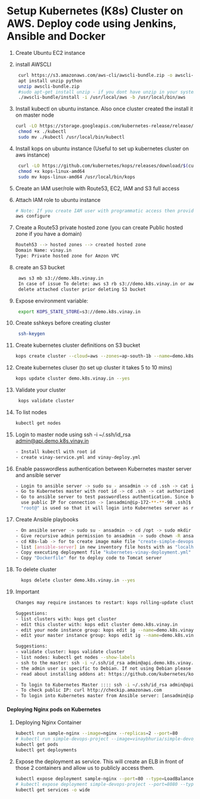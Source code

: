 # Setup Kubernetes (K8s) Cluster on AWS. Deploy code using Jenkins, Ansible and Docker


1. Create Ubuntu EC2 instance
1. install AWSCLI
   ```sh
    curl https://s3.amazonaws.com/aws-cli/awscli-bundle.zip -o awscli-bundle.zip
    apt install unzip python
    unzip awscli-bundle.zip
    #sudo apt-get install unzip - if you dont have unzip in your system
    ./awscli-bundle/install -i /usr/local/aws -b /usr/local/bin/aws
    ```

1. Install kubectl on ubuntu instance. Also once cluster created the install it on master node
   ```sh
   curl -LO https://storage.googleapis.com/kubernetes-release/release/$(curl -s https://storage.googleapis.com/kubernetes-release/release/stable.txt)/bin/linux/amd64/kubectl
    chmod +x ./kubectl
    sudo mv ./kubectl /usr/local/bin/kubectl
   ```

1. Install kops on ubuntu instance (Useful to set up kubernetes cluster on aws instance)
   ```sh
    curl -LO https://github.com/kubernetes/kops/releases/download/$(curl -s https://api.github.com/repos/kubernetes/kops/releases/latest | grep tag_name | cut -d '"' -f 4)/kops-linux-amd64
    chmod +x kops-linux-amd64
    sudo mv kops-linux-amd64 /usr/local/bin/kops
    ```
1. Create an IAM user/role  with Route53, EC2, IAM and S3 full access

1. Attach IAM role to ubuntu instance
   ```sh
   # Note: If you create IAM user with programmatic access then provide Access keys. Otherwise region information is enough
   aws configure
    ```

1. Create a Route53 private hosted zone (you can create Public hosted zone if you have a domain)
   ```sh
   Routeh53 --> hosted zones --> created hosted zone  
   Domain Name: vinay.in
   Type: Private hosted zone for Amzon VPC
   ```

1. create an S3 bucket
   ```sh
    aws s3 mb s3://demo.k8s.vinay.in
    In case of issue To delete: aws s3 rb s3://demo.k8s.vinay.in or aws s3 rb s3://demo.k8s.vinay.in --force
    delete attached cluster prior deleting S3 bucket 
   ```
1. Expose environment variable:
   ```sh
    export KOPS_STATE_STORE=s3://demo.k8s.vinay.in
   ```

1. Create sshkeys before creating cluster
   ```sh
    ssh-keygen
   ```

1. Create kubernetes cluster definitions on S3 bucket
   ```sh
   kops create cluster --cloud=aws --zones=ap-south-1b --name=demo.k8s.vinay.in --dns-zone=vinay.in --dns private 
    ```

1. Create kubernetes cluser (to set up cluster it takes 5 to 10 mins)
    ```sh
    kops update cluster demo.k8s.vinay.in --yes
    ```

1. Validate your cluster
     ```sh
      kops validate cluster
    ```

1. To list nodes
   ```sh
   kubectl get nodes
   ```
1. Login to master node using ssh -i ~/.ssh/id_rsa admin@api.demo.k8s.vinay.in
   ```sh
   - Install kubectl with root id
   - create vinay-service.yml and vinay-deploy.yml
   ```
   
1. Enable passwordless authentication between Kubernetes master server and ansible server
   ```sh
   - Login to ansible server -> sudo su - ansadmin -> cd .ssh -> cat id_rsa.pub -> Copy the rsa key
   - Go to Kubernetes master with root id -> cd .ssh -> cat authorized_keys -> append the rsa key to "cat >> authorized_keys"
   - Go to ansible server to test passwordless authentication. Since both machines on different VPCs so 
     use public IP for connection -> [ansadmin@ip-172-**-**-98 .ssh]$ ssh -i id_rsa root@"KubernetesMasterPublicIP" 
     "root@" is used so that it will login into Kubernetes server as root user
   ```
   
1. Create Ansible playbooks
   ```sh
   - On ansible server -> sudo su - ansadmin -> cd /opt -> sudo mkdir k8s-lab
   - Give recursive admin permission to ansadmin -> sudo chown -R ansadmin:ansadmin /opt/k8s-lab
   - cd K8s-lab -> for to create image make file "create-simple-devops-image.yml" 
   - list [ansible-server] in new inventory file hosts with as "localhost" and [kubernetes] with "KubernetesMasterPublicIP"
   - Copy executing deployment file "kubernetes-vinay-deployment.yml" and initiate service file "kubernetes-vinay-service.yml"
   - Copy "Dockerfile" for to deploy code to Tomcat server

1. To delete cluster
   ```sh
     kops delete cluster demo.k8s.vinay.in --yes
   ```
1. Important
   ```sh
   Changes may require instances to restart: kops rolling-update cluster
   
   Suggestions:
   - list clusters with: kops get cluster
   - edit this cluster with: kops edit cluster demo.k8s.vinay.in
   - edit your node instance group: kops edit ig --name=demo.k8s.vinay.in nodes
   - edit your master instance group: kops edit ig --name=demo.k8s.vinay.in master-ap-southeast-1b
   
   Suggestions:
   - validate cluster: kops validate cluster
   - list nodes: kubectl get nodes --show-labels
   - ssh to the master: ssh -i ~/.ssh/id_rsa admin@api.demo.k8s.vinay.in
   - the admin user is specific to Debian. If not using Debian please use the appropriate user based on your OS.
   - read about installing addons at: https://github.com/kubernetes/kops/blob/master/docs/operations/addons.md.
   
   - To login to Kubernetes Master :::: ssh -i ~/.ssh/id_rsa admin@api.dev.k8s.vinay.in
   - To check public IP: curl http://checkip.amazonaws.com
   - To login into Kubernetes master from Ansible server: [ansadmin@ip-172-**-**-98 .ssh]$ ssh -i id_rsa root@"PublicIP"
   ```
  
#### Deploying Nginx pods on Kubernetes

1. Deploying Nginx Container
    ```sh
    kubectl run sample-nginx --image=nginx --replicas=2 --port=80
    # kubectl run simple-devops-project --image=vinaybhuria/simple-devops-image --replicas=2 --port=8080
    kubectl get pods
    kubectl get deployments
   ```
1. Expose the deployment as service. This will create an ELB in front of those 2 containers and allow us to publicly access them.
   ```sh
   kubectl expose deployment sample-nginx --port=80 --type=LoadBalancer
   # kubectl expose deployment simple-devops-project --port=8080 --type=LoadBalancer
   kubectl get services -o wide
   ```
